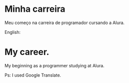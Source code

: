 # Minha carreira
Meu começo na carreira de programador cursando a Alura.

English: 
# My career.
My beginning as a programmer studying at Alura. 

Ps: I used Google Translate.
